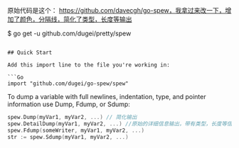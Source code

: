 原始代码是这个： https://github.com/davecgh/go-spew，我拿过来改一下，增加了颜色，分隔线，简化了类型，长度等输出

$ go get -u github.com/dugei/pretty/spew
```

## Quick Start

Add this import line to the file you're working in:

```Go
import "github.com/dugei/go-spew/spew"
```

To dump a variable with full newlines, indentation, type, and pointer
information use Dump, Fdump, or Sdump:

```Go
spew.Dump(myVar1, myVar2, ...) // 简化输出
spew.DetailDump(myVar1, myVar2, ...) //原始的详细信息输出，带有类型，长度等信息
spew.Fdump(someWriter, myVar1, myVar2, ...)
str := spew.Sdump(myVar1, myVar2, ...)
```
